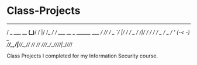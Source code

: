 # Class-Projects
   ___            _    ____  ___________                        
  / _ \___ __  __(_)__/ /  |/  /_  __/ /  ___  __ _  ______ ___ 
 / // / _ `/ |/ / / _  / /|_/ / / / / _ \/ _ \/  ' \(_-< -_) _ \
/____/\_,_/|___/_/\_,_/_/  /_/ /_/ /_//_/\___/_/_/_/___|__/_//_/
                                                                
Class Projects I completed for my Information Security course.
